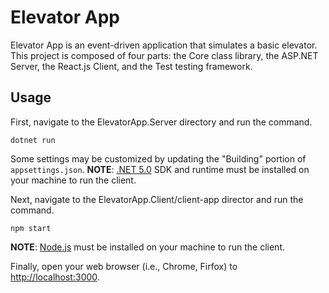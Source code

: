 # Elevator App
Elevator App is an event-driven application that simulates a basic elevator. This project is  composed of four parts: the Core class library, the ASP.NET Server, the React.js Client, and the Test testing framework.

## Usage
First, navigate to the ElevatorApp.Server directory and run the command.
```
dotnet run
```
Some settings may be customized by updating the "Building" portion of `appsettings.json`.
**NOTE**: [.NET 5.0](https://dotnet.microsoft.com/download/dotnet/5.0) SDK and runtime must be installed on your machine to run the client.


Next, navigate to the ElevatorApp.Client/client-app director and run the command.
```
npm start
```
**NOTE**: [Node.js](https://nodejs.org/en/) must be installed on your machine to run the client.

Finally, open your web browser (i.e., Chrome, Firfox) to [http://localhost:3000](http://localhost:3000).